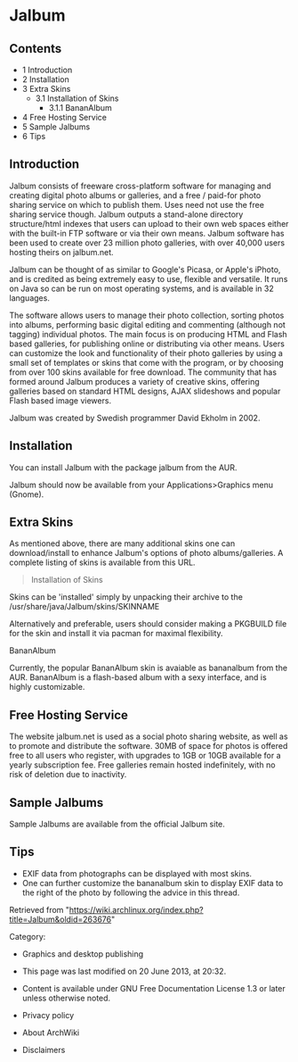 Jalbum
======

Contents
--------

-   1 Introduction
-   2 Installation
-   3 Extra Skins
    -   3.1 Installation of Skins
        -   3.1.1 BananAlbum
-   4 Free Hosting Service
-   5 Sample Jalbums
-   6 Tips

Introduction
------------

Jalbum consists of freeware cross-platform software for managing and
creating digital photo albums or galleries, and a free / paid-for photo
sharing service on which to publish them. Uses need not use the free
sharing service though. Jalbum outputs a stand-alone directory
structure/html indexes that users can upload to their own web spaces
either with the built-in FTP software or via their own means. Jalbum
software has been used to create over 23 million photo galleries, with
over 40,000 users hosting theirs on jalbum.net.

Jalbum can be thought of as similar to Google's Picasa, or Apple's
iPhoto, and is credited as being extremely easy to use, flexible and
versatile. It runs on Java so can be run on most operating systems, and
is available in 32 languages.

The software allows users to manage their photo collection, sorting
photos into albums, performing basic digital editing and commenting
(although not tagging) individual photos. The main focus is on producing
HTML and Flash based galleries, for publishing online or distributing
via other means. Users can customize the look and functionality of their
photo galleries by using a small set of templates or skins that come
with the program, or by choosing from over 100 skins available for free
download. The community that has formed around Jalbum produces a variety
of creative skins, offering galleries based on standard HTML designs,
AJAX slideshows and popular Flash based image viewers.

Jalbum was created by Swedish programmer David Ekholm in 2002.

Installation
------------

You can install Jalbum with the package jalbum from the AUR.

Jalbum should now be available from your Applications>Graphics menu
(Gnome).

Extra Skins
-----------

As mentioned above, there are many additional skins one can
download/install to enhance Jalbum's options of photo albums/galleries.
A complete listing of skins is available from this URL.

> Installation of Skins

Skins can be 'installed' simply by unpacking their archive to the
/usr/share/java/Jalbum/skins/SKINNAME

Alternatively and preferable, users should consider making a PKGBUILD
file for the skin and install it via pacman for maximal flexibility.

BananAlbum

Currently, the popular BananAlbum skin is avaiable as bananalbum from
the AUR. BananAlbum is a flash-based album with a sexy interface, and is
highly customizable.

Free Hosting Service
--------------------

The website jalbum.net is used as a social photo sharing website, as
well as to promote and distribute the software. 30MB of space for photos
is offered free to all users who register, with upgrades to 1GB or 10GB
available for a yearly subscription fee. Free galleries remain hosted
indefinitely, with no risk of deletion due to inactivity.

Sample Jalbums
--------------

Sample Jalbums are available from the official Jalbum site.

Tips
----

-   EXIF data from photographs can be displayed with most skins.
-   One can further customize the bananalbum skin to display EXIF data
    to the right of the photo by following the advice in this thread.

Retrieved from
"https://wiki.archlinux.org/index.php?title=Jalbum&oldid=263676"

Category:

-   Graphics and desktop publishing

-   This page was last modified on 20 June 2013, at 20:32.
-   Content is available under GNU Free Documentation License 1.3 or
    later unless otherwise noted.
-   Privacy policy
-   About ArchWiki
-   Disclaimers
